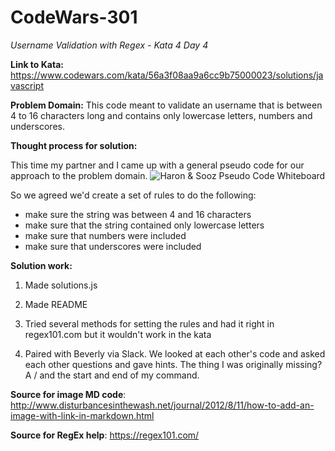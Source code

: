 # CodeWars-301
*Username Validation with Regex - Kata 4 Day 4*

**Link to Kata:** https://www.codewars.com/kata/56a3f08aa9a6cc9b75000023/solutions/javascript

**Problem Domain:** This code meant to validate an username that is between 4 to 16 characters long and contains only lowercase letters, numbers and underscores. 

**Thought process for solution:**

This time my partner and I came up with a general pseudo code for our approach to the problem domain.
![Haron & Sooz Pseudo Code Whiteboard](/CodeWars_Haron_Sooz.jpg)

So we agreed we'd create a set of rules to do the following:
* make sure the string was between 4 and 16 characters
* make sure that the string contained only lowercase letters
* make sure that numbers were included
* make sure that underscores were included

**Solution work:**
1. Made solutions.js

2. Made README

3. Tried several methods for setting the rules and had it right in regex101.com but it wouldn't work in the kata

4. Paired with Beverly via Slack. We looked at each other's code and asked each other questions and gave hints. The thing I was originally missing? A / and the start and end of my command.

**Source for image MD code**: http://www.disturbancesinthewash.net/journal/2012/8/11/how-to-add-an-image-with-link-in-markdown.html

**Source for RegEx help**:
https://regex101.com/
